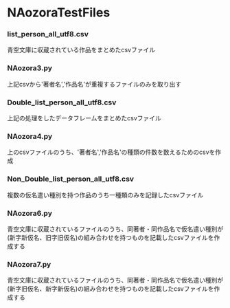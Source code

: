 # NAozoraTestFiles
### list_person_all_utf8.csv
青空文庫に収蔵されている作品をまとめたcsvファイル
### NAozora3.py
上記csvから'著者名','作品名'が重複するファイルのみを取り出す
### Double_list_person_all_utf8.csv
上記の処理をしたデータフレームをまとめたcsvファイル
### NAozora4.py
上のcsvファイルのうち、'著者名','作品名'の種類の件数を数えるためのcsvを作成
### Non_Double_list_person_all_utf8.csv
複数の仮名遣い種別を持つ作品のうち一種類のみを記録したcsvファイル
### NAozora6.py
青空文庫に収蔵されているファイルのうち、同著者・同作品名で仮名遣い種別が(新字新仮名、旧字旧仮名)の組み合わせを持つものを記載したcsvファイルを作成する
### NAozora7.py
青空文庫に収蔵されているファイルのうち、同著者・同作品名で仮名遣い種別が(新字旧仮名、新字新仮名)の組み合わせを持つものを記載したcsvファイルを作成する
